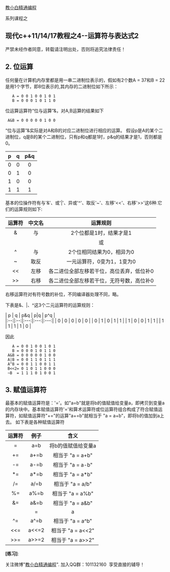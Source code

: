 
[教小白精通编程](http://xuepro.xcguan.net)

系列课程之

##  现代c++11/14/17教程之4--运算符与表达式2

 严禁未经作者同意，转载请注明出处，否则将追究法律责任！

## 2. 位运算

任何量在计算机内存里都是用一串二进制位表示的，假如有2个数A = 37和B = 22是用1个字节，即8位表示的,其内存的二进制位如下所示：

```
   A = 0 0 1 0 0 1 0 1
   B = 0 0 0 1 0 1 1 0
```
位运算运算符“位与运算”&，对A,B运算的结果如下
```
 A&B = 0 0 0 0 0 1 0 0
```
“位与运算”&实际是对A和B的对应二进制位进行相应的运算。
假设p是A的某个二进制位，q是B的某个二进制位，只有p和q都是1时，p&q的结果才是1，否则都是0。

| p  | q  | p&q | 
|:--:|:--:|:---:|
| 0  | 0  |  0  |
| 0  | 1  |  0  |
| 1  | 0  |  0  |
| 1  | 1  |  1  |

基本的位操作符有与'&'、或'|'、异或'^'、取反'~'、左移'<<'、右移'>>'这6种.它们的运算规则如下:

|运算符|中文名|                 运算规则                | 
|:----:|:----:|:---------------------------------------:|
|   &  |  与  |2个位都是1时，结果才是1                  |
|   |  |  或  |2个位都是0时，结果才是0                  |
|   ^  |  与  |2个位相同结果为0，相异为0                |
|   ~  | 取反 |一元运算符，0变为1，1变为0               |
|  <<  | 左移 |各二进位全部左移若干位，高位丢弃，低位补0|
|  >>  | 右移 |各二进位全部左移若干位，无符号数，高位补0|

右移运算符对有符号数的补位，不同编译器处理不同，略。

下表是&、|、^这3个二元运算符的运算规则：

| p  | q  | p&q | p|q | p^q |  
|:--:|:--:|:---:|:---:|:---:|
| 0  | 0  |  0  |  0  |  0  |
| 0  | 1  |  0  |  1  |  1  |
| 1  | 0  |  0  |  1  |  1  |
| 1  | 1  |  1  |  1  |  0  |

因此
```
   A = 0 0 1 0 0 1 0 1
   B = 0 0 0 1 0 1 1 0
 A&B = 0 0 0 0 0 1 0 0
 A|B = 0 0 1 1 0 1 1 1
 A^B = 0 0 1 1 0 0 1 1
 B<<2= 0 1 0 1 1 0 0 0
 ~B  = 1 1 1 0 1 0 0 1 
```

## 3. 赋值运算符
最基本的赋值运算符是：'='。如"a=b"就是将b的值赋值给变量a，即拷贝到变量a的内存块中。基本赋值运算符'='和算术运算符或位运算符组合构成了符合赋值运算符，如赋值运算符"+="的运算"a+=b"就相当于 "a = a+b"，即将b的值加到a上去。
如下表是各种赋值运算符

|运算符|  例子|         含义              | 
|:----:|:----:|:-------------------------:|
|   =  | a=b  |将b的值赋值给变量a         |
|  +=  | a+=b |相当于 "a = a+b"           |
|  -=  | a-=b |相当于 "a = a-b"           | 
|  *=  | a*=b |相当于 "a = a*b"           |
|  /=  | a/=b |相当于 "a = a/b"           |
|  %=  | a%=b |相当于 "a = a%b"           |
|  &=  | a&=b |相当于 "a = a&b"           |
|  |=  | a|=b |相当于 "a = a|b"           | 
|  ^=  | a^=b |相当于 "a = a^b"           |
| <<=  |a<<=2 |相当于 "a = a<<2"          |
| >>=  |a>>=2 |相当于 "a = a>>2"          |

**[练习]**: 



关注微博"[教小白精通编程](https://weibo.com/6196175626/profile?topnav=1&wvr=6)".  加入QQ群：101132160 ​​​ 享受直接的辅导！